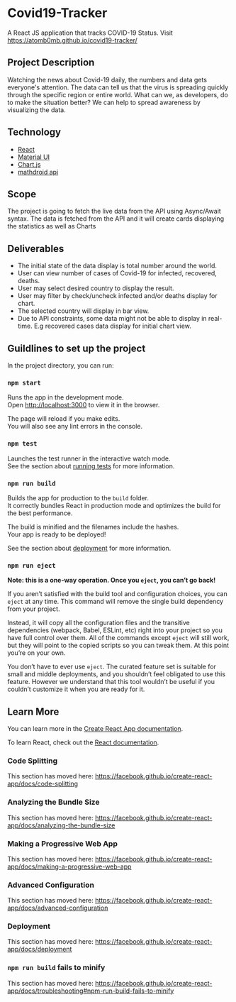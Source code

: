 
# Covid19-Tracker 
A React JS application that tracks COVID-19 Status. Visit https://atomb0mb.github.io/covid19-tracker/


## Project Description

Watching the news about Covid-19 daily, the numbers and data gets everyone's attention. The data can tell us that the virus is spreading quickly through the specific region or entire world. What can we, as developers, do to make the situation better? We can help to spread awareness by visualizing the data. 

## Technology

* [React](https://github.com/facebook/create-react-app)
* [Material UI](https://material-ui.com/)
* [Chart.js](https://www.chartjs.org/)
* [mathdroid api](https://github.com/mathdroid/covid-19-api)

## Scope

The project is going to fetch the live data from the API using Async/Await syntax. The data is fetched from the API and it will create cards displaying the statistics as well as Charts

## Deliverables

* The initial state of the data display is total number around the world.
* User can view number of cases of Covid-19 for infected, recovered, deaths.
* User may select desired country to display the result.
* User may filter by check/uncheck infected and/or deaths display for chart.
* The selected country will display in bar view.
* Due to API constraints, some data might not be able to display in real-time. E.g recovered cases data display for initial chart view.


## Guildlines to set up the project

In the project directory, you can run:

### `npm start`

Runs the app in the development mode.<br />
Open [http://localhost:3000](http://localhost:3000) to view it in the browser.

The page will reload if you make edits.<br />
You will also see any lint errors in the console.

### `npm test`

Launches the test runner in the interactive watch mode.<br />
See the section about [running tests](https://facebook.github.io/create-react-app/docs/running-tests) for more information.

### `npm run build`

Builds the app for production to the `build` folder.<br />
It correctly bundles React in production mode and optimizes the build for the best performance.

The build is minified and the filenames include the hashes.<br />
Your app is ready to be deployed!

See the section about [deployment](https://facebook.github.io/create-react-app/docs/deployment) for more information.

### `npm run eject`

**Note: this is a one-way operation. Once you `eject`, you can’t go back!**

If you aren’t satisfied with the build tool and configuration choices, you can `eject` at any time. This command will remove the single build dependency from your project.

Instead, it will copy all the configuration files and the transitive dependencies (webpack, Babel, ESLint, etc) right into your project so you have full control over them. All of the commands except `eject` will still work, but they will point to the copied scripts so you can tweak them. At this point you’re on your own.

You don’t have to ever use `eject`. The curated feature set is suitable for small and middle deployments, and you shouldn’t feel obligated to use this feature. However we understand that this tool wouldn’t be useful if you couldn’t customize it when you are ready for it.

## Learn More

You can learn more in the [Create React App documentation](https://facebook.github.io/create-react-app/docs/getting-started).

To learn React, check out the [React documentation](https://reactjs.org/).

### Code Splitting

This section has moved here: https://facebook.github.io/create-react-app/docs/code-splitting

### Analyzing the Bundle Size

This section has moved here: https://facebook.github.io/create-react-app/docs/analyzing-the-bundle-size

### Making a Progressive Web App

This section has moved here: https://facebook.github.io/create-react-app/docs/making-a-progressive-web-app

### Advanced Configuration

This section has moved here: https://facebook.github.io/create-react-app/docs/advanced-configuration

### Deployment

This section has moved here: https://facebook.github.io/create-react-app/docs/deployment

### `npm run build` fails to minify

This section has moved here: https://facebook.github.io/create-react-app/docs/troubleshooting#npm-run-build-fails-to-minify

